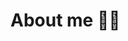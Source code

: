 # About me 🐱‍👤

<!--
**Phloydy/Phloydy** is a ✨ _special_ ✨ repository because its `README.md` (this file) appears on your GitHub profile.


computer science ongoing



